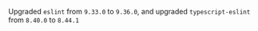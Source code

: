 Upgraded `eslint` from `9.33.0` to `9.36.0`, and upgraded `typescript-eslint` from `8.40.0` to `8.44.1`
